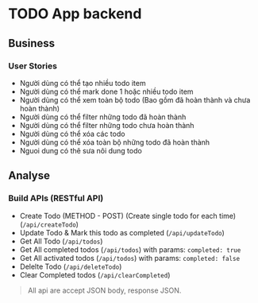 # TODO App backend

## Business

### User Stories

- Người dùng có thể tạo nhiều todo item
- Người dùng có thể mark done 1 hoặc nhiều todo item
- Người dùng có thể xem toàn bộ todo (Bao gồm đã hoàn thành và chưa hoàn thành)
- Người dùng có thể filter những todo đã hoàn thành
- Người dùng có thể filter những todo chưa hoàn thành
- Người dùng có thể xóa các todo
- Người dùng có thể xóa toàn bộ những todo đã hoàn thành
- Nguoi dung có thê sưa nôi dung todo

## Analyse

### Build APIs (RESTful API)

- Create Todo (METHOD - POST) (Create single todo for each time) (`/api/createTodo`)
- Update Todo & Mark this todo as completed (`/api/updateTodo`)
- Get All Todo (`/api/todos`)
- Get All completed todos (`/api/todos`) with params: `completed: true`
- Get All activated todos (`/api/todos`) with params: `completed: false`
- Delelte Todo (`/api/deleteTodo`)
- Clear Completed todos (`/api/clearCompleted`)

> All api are accept JSON body, response JSON.
